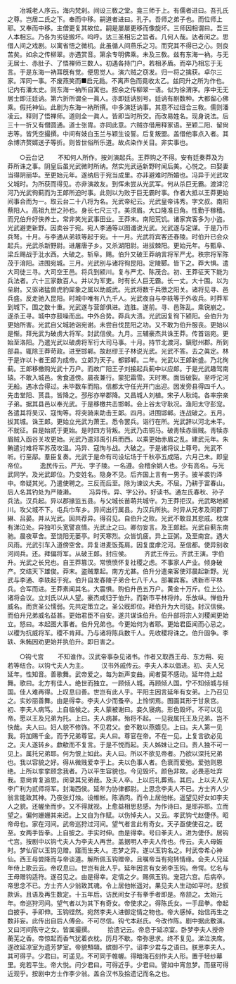 <!-- { "loadSidebar": true } -->
　　冶城老人序云。海内梵刹。间设三敎之堂。龛三师于上。有儒者进曰。吾孔氏之尊。岂居二氏之下。奉而中移。嗣道者进曰。孔子。吾师之弟子也。而位师上耶。又奉而中移。主僧更复其故位。嗣是屡屡更移而像旋坏。三师因相谓曰。吾三人本相忘。乃各为劣徒搬坏。呜呼。达三圣相忘之旨者。几何人哉。达者闵之。思借人间之戏剧。以寓省悟之微机。此虽循人间燕乐之习。而究其不得已之心。则良苦矣。如余之传柳翠。亦遇赏音。第余专明佛乘。未及三敎。兹有东海一衲。与无无居士、赤肚子、了悟禅师三数人。初遇各持门户。若相矛盾。而卒乃相忘于无言。于是东海一衲耳旣有觉。便思觉人。演六贼之窃发。归一将之擒获。卓尔三家。浑同一事。不废燕笑而■启元扃。不离声色而竟收太乙。兹同升之所为作也。记内有潘太史。则东海一衲所自寓也。按余之传柳翠一语。似为徐渭序。序中无无居士即汪廷讷。第六折所谓全一眞人。亦即廷讷别号。廷讷有剧数种。大都留心佛乘。假托神仙。此剧为东海一衲所撰。中多演廷讷事。其意不过纽合三敎。儒则潘凌云。释则了悟禅师。道则全一眞人。皆即当时所交。而改易姓名。现身说法。后三十一折又有僧圆通。道士张胄。亦同此意。六贼亦借用释家语。至颖二阳、留尙志等。皆凭空撮撰。中间有妓白玉兰与颖生设誓。后复叛盟。盖借他事点入者。其余博济赘婿送子等折。则皆世俗所乐道。故点染作关目。非实事也。 

　　○云台记 
　　不知何人所作。按刘演起兵。王莽购之不得。安有廷奏莽及为莽所诛之事。阴皇后虽光武微时所纳。然实光武适新野时闻后美。心悦之。曰娶妻当得阴丽华。至更始元年。遂纳后于宛当成里。亦非避难时所婚也。冯异于光武攻父城时。为所获而得见。亦非演故友。到恽未尝从光武军。何从杀巨无霸。渡滹沱河乃光武徇蓟而为王郞所迫时事。此则以为败于巨无霸时事。作者大抵以王莽更始间事合而为一。取云台二十八将为名。光武帝纪云。光武皇帝讳秀。字文叔。南阳蔡阳人。高祖九世之孙也。身长七尺三寸。美须眉。大口隆准日角。性勤于稼穑。而兄伯升好侠养士。常非笑光武事田业。王莽末。南阳荒饥。诸家宾客多为小盗。光武避吏新野。因卖谷于宛。宛人李通等以图谶说光武。光武遂与定谋。于是乃市兵弩。十月。与李通从弟轶等起于宛。十一月。光武将宾客还舂陵。时伯升已会众起兵。光武杀新野尉。进屠唐子乡。又杀湖阳尉。进拔棘阳。更始元年。与甄阜、梁丘赐战于沘水西。大破之。斩阜。赐。伯升又破王莽纳言将军严尤。秩宗将军陈茂于淯阳。进围宛城。三月。光武别与诸将徇昆阳。定陵郾。皆下之。莽大惧。遣大司徒三寻。大司空王邑。将兵到颍川。复与严尤、陈茂合。初、王莽征天下能为兵法者。六十三家数百人。并以为军吏。时有长人巨无霸。长一丈。大十围。以为垒尉。又驱诸猛兽虎豹犀象之属以助威武。光武将数千兵徼之阳关。诸将见寻、邑兵盛。反走驰入昆阳。时城中唯有八九千人。光武夜自与李轶等于外收兵。时莽军到城下。围之数十重。光武遂与营部俱进。连胜。遂前。寻、邑陈乱。乘锐崩之。遂杀王寻。城中亦鼓噪而出。中外合势。莽兵大溃。光武因复徇下颍阳。会伯升为更始所害。光武自父城驰诣宛谢。未尝自伐昆阳之功。又不敢为伯升服丧。更始以是惭。拜光武为破虏大将军。封武信侯。九月。三辅豪杰共诛王莽。传首诣宛。更始至洛阳。乃遣光武以破虏将军行大司马事。十月。持节北渡河。鎭慰州郡。所到部县。辄除王莽苛政。进至邯郸。故赵缪王子林说光武。光武不答。去之眞定。林于是诈以卜者王郞为成帝。立郞为天子。都邯郸。二年。光武以王郞新盛。乃北徇蓟。王郞移檄购光武十万户。而故广阳王子刘接起兵蓟中以应郞。于是光武趣驾南辕。不敢入城邑。舍食道傍。晨夜兼行。蒙犯霜雪。天时寒。面皆破裂。至呼沱河无船。遇冰合得过。未毕数车而陷。信都太守任光开门出迎。因发旁县得四千人。先击堂阳、贳县。皆降之。邳彤亦举郡降。又昌城人刘植。宋子人耿纯。各率宗亲子弟。据其县邑以奉光武。于是移檄共击邯郸。会上谷太守耿况。渔阳太守彭宠。各遣其将吴汉、寇恂等。将突骑来助击王郞。四月。进围邯郸。连战破之。五月。拔其城。诛王郞。更始立光武为萧王。悉令罢兵。诣行在所。光武辞以河北未平。不就征。自是始贰于更始。是时四方背叛。光武乃击铜马。破靑犊赤眉贼。靑犊赤眉贼入函谷关攻更始。光武乃遣邓禹引兵而西。以乘更始赤眉之乱。建武元年。朱鲔遣讨难将军苏茂攻温。冯异、寇恂与战。大破之。于是诸将议上尊号。光武不听。行至鄗。羣臣复奏。光武于是命有司设坛场于千秋亭五成陌。六月己未。即皇帝位。 
　　逸民传云。严光、字子陵。一名遵。会稽余姚人也。少有高名。与光武同学。及光武即位。乃变姓名。隐身不见。后齐国上言有一男子。披羊裘钓泽中。帝疑其光。乃遣使聘之。三反而后至。除为谏议大夫。不屈。乃耕于富春山。后人名其钓处为严陵濑。 
　　冯异传。异、字公孙。好读书。通左氏春秋、孙子兵法。汉兵起。异以郡掾监五县。与父城长苗萌共城守。为王莽拒汉。光武略地颍川。攻父城不下。屯兵巾车乡。异间出行属县。为汉兵所执。时异从兄孝及同郡丁綝、吕晏。并从光武。因共荐异。得召见。自伯升之败。光武不敢显其悲戚。枕席有涕泣处。异独叩头宽譬哀情。光武止之曰。卿勿妄言。及王郞起。光武自蓟东南驰。晨夜草舍。至饶阳无蒌亭。时天寒烈。众皆饥疲。异上豆粥。及至南宫。遇大风雨。光武引车入道傍空舍。异复进麦饭菟肩。因复度虖沱河。至信都。使异别收河间兵。还。拜偏将军。从破王郞。封应侯。 
　　齐武王传云。齐武王演。字伯升。光武之长兄也。自王莽篡汉。常愤愤怀复社稷之虑。不事家人产业。倾身破产。交结天下雄俊。莽末。盗贼羣起。南方尤甚。伯升分遣亲客使邓晨起新野。光武与李通、李轶起于宛。伯升自发舂陵子弟合七八千人。部署宾客。诱新市平林兵。合军而进。王莽素闻其名。大震惧。购伯升邑五万户。黄金十万斤。位上公。诸将会议。立刘氏以从人望。豪杰咸归于伯升。而新市平林将帅。乐放纵。惮伯升威名。而贪圣公懦弱。先共定策立之。圣公旣即位。拜伯升为大司徒。封汉信侯。而伯升兄弟威名益甚。更始君臣不自安。遂共谋诛伯升。伯升部将宗人刘稷闻更始立。怒曰。本起图大事者。伯升兄弟也。今更始何为者耶。更始君臣闻而心忌之。以稷为抗威将军。稷不肯拜。乃与诸将陈兵数千人。先收稷将诛之。伯升固争。李轶、朱鲔因劝更始并执伯升。即日害之。 

　　○钩弋宫 
　　不知谁作。汉武帝事杂见诸书。作者又取西王母、东方朔、宛若等纽合。以钩弋夫人为主。 
　　汉书外戚传云。李夫人本以倡进。初、夫人兄延年。性知音。善歌舞。武帝爱之。每为新声变曲。闻者莫不感动。延年侍上起舞。歌曰。北方有佳人。绝世而独立。一顾倾人城。再顾倾人国。宁不知倾城与倾国。佳人难再得。上叹息曰善。世岂有此人乎。平阳主因言延年有女弟。上乃召见之。实妙丽善舞。由是得幸。李夫人少而蚤卒。上怜悯焉。图画其形于甘泉宫。初、李夫人病笃。上自临候之。夫人蒙被谢曰。妾久寝病。形色毁坏。不可以见帝。愿以王及兄弟为托。上曰。夫人病甚。殆将不起。一见我属托王及兄弟。岂不快哉。夫人曰。妇人貌不修饰。不见君父。妾不敢以燕媠见。上曰。夫人第一见我。将加赐千金。而予兄弟尊官。夫人曰。尊官在帝。不在一见。上复言欲必见之。夫人遂转乡。歔欷而不复言。于是不悦而起。夫人姊妹让之曰。贵人独不可一见上。属托兄弟耶。何为恨上如此。夫人曰。所以不欲见帝者。乃欲以深托兄弟也。我以容貌之好。得从微贱爱幸于上。夫以色事人者。色衰而爱弛。爱弛则恩绝。上所以挛挛顾念我者。乃以平生容貌也。今见毁坏。颜色非故。必畏恶吐弃我。意尙肯复追思。闵录其兄弟哉。及夫人卒。上以后礼葬焉。其后。上以夫人兄李广利为贰师将军。封海西侯。延年为协律都尉。上思念李夫人不已。方士齐人少翁言能致其神。乃夜张灯烛。设帷帐。陈酒肉。而令上居他帐。遥望见好女如李夫人之貌。还幄坐而步。又不得就视。上愈益相思悲感。为作诗曰。是耶非耶。立而望之。偏何姗姗其来迟。上又自为作赋。以伤悼夫人。又云。孝武钩弋赵倢伃。昭帝母也。家在河间。武帝巡狩过河间。望气者言此有奇女。天子亟使使召之。旣至。女两手皆拳。上自披之。手实时伸。由是得幸。号曰拳夫人。进为倢伃。居钩弋宫。按剧中以钩弋夫人为李夫人再世。盖据明人李夫人传也。传云。夫人母娠时。梦仙官以玉钩见赠。寤而生夫人。志梦之异。遂以玉钩名之。时武帝希心神仙。西王母尝降而与帝谈道。解所佩玉钩赠帝。且嘱帝当有宛转情缘。会夫人兄延年侍上歌云云。帝叹息曰。世岂有此人乎。延年因言有女弟李玉钩。帝愕。忆名与王母赠钩适符。遂召见之。由是得幸。定情之夕。赐佩玉钩。宠冠六宫。后病卒。帝思念不已。方士齐人少翁致其魂。令上居他帐遥对。果见夫人生动如平时。悲叙款诉。且语及再生数定。十五年后。访民间女子有拳手者即是。帝颔之。太始元年。帝巡狩河间。望气者以为其下有奇女。帝使求之。得陈氏女。一手屈拳。帝起自披手。手即伸。玉钩铿然。宛然李夫人进御定情之物也。帝大感悼。始信再生之数非妄。此传出自后人傅会。不可尽信。钩弋本赵氏。今改作陈。剧中据此敷演。又曰河间陈守之女。皆属撮撰。 
　　拾遗记云。帝息于延凉室。卧梦李夫人授帝蘅芜之香。帝惊起而香气犹着衣枕。历月不歇。帝弥思求。终不复见。涕泣浃席。遂改延凉室为遗芳梦室。帝貌顦顇。嫔御不宁。诏李少君与之语曰。朕思李夫人。其可得乎。少君曰。可遥见。不可同于帷幄。得暗海石刻作夫人形。置于轻纱幕里。宛若平生。帝大悦。问少君曰。可得近乎。少君曰。譬如中宵忽梦。而昼可得近观乎。按剧中方士作李少翁。盖合汉书及拾遗记而名之也。 
